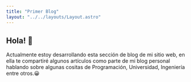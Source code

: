 ```yaml
---
title: "Primer Blog"
layout: "../../layouts/Layout.astro"
---
```


<section class="flex flex-col justify-center">
    <div class="text-center mx-auto max-w-xs md:max-w-lg">
      <h2>Hola! 👋</h2>
      <p>
        Actualmente estoy desarrollando esta sección de blog de mi sitio web, en ella te compartiré algunos artículos como parte de mi blog personal hablando sobre algunas cositas de Programación, Universidad, Ingeniería entre otros.😀
      </p>
    </div>
  </section>
